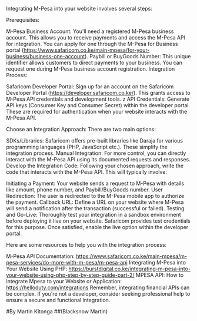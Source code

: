Integrating M-Pesa into your website involves several steps:

Prerequisites:

M-Pesa Business Account: You'll need a registered M-Pesa business account. This allows you to receive payments and access the M-Pesa API for integration. You can apply for one through the M-Pesa for Business portal (https://www.safaricom.co.ke/main-mpesa/for-your-business/business-one-account).
Paybill or BuyGoods Number: This unique identifier allows customers to direct payments to your business. You can request one during M-Pesa business account registration.
Integration Process:

Safaricom Developer Portal: Sign up for an account on the Safaricom Developer Portal (https://developer.safaricom.co.ke/). This grants access to M-Pesa API credentials and development tools.
z
API Credentials: Generate API keys (Consumer Key and Consumer Secret) within the developer portal. These are required for authentication when your website interacts with the M-Pesa API.

Choose an Integration Approach: There are two main options:

SDKs/Libraries: Safaricom offers pre-built libraries like Daraja for various programming languages (PHP, JavaScript etc.). These simplify the integration process.
Manual Integration: For more control, you can directly interact with the M-Pesa API using its documented requests and responses.
Develop the Integration Code: Following your chosen approach, write the code that interacts with the M-Pesa API. This will typically involve:

Initiating a Payment: Your website sends a request to M-Pesa with details like amount, phone number, and Paybill/BuyGoods number.
User Redirection: The user is redirected to the M-Pesa mobile app to authorize the payment.
Callback URL: Define a URL on your website where M-Pesa will send a notification after the transaction (successful or failed).
Testing and Go-Live: Thoroughly test your integration in a sandbox environment before deploying it live on your website. Safaricom provides test credentials for this purpose. Once satisfied, enable the live option within the developer portal.

Here are some resources to help you with the integration process:

M-Pesa API Documentation: https://www.safaricom.co.ke/main-mpesa/m-pesa-services/do-more-with-m-pesa/m-pesa-api
Integrating M-Pesa into Your Website Using PHP: https://burstdigital.co.ke/integrating-m-pesa-into-your-website-using-php-step-by-step-guide-part-2/
MPESA API: How to integrate Mpesa to your Website or Application: https://helloduty.com/integrations
Remember, integrating financial APIs can be complex. If you're not a developer, consider seeking professional help to ensure a secure and functional integration.

#By Martin Kitonga
##(Blacksnow Martin)